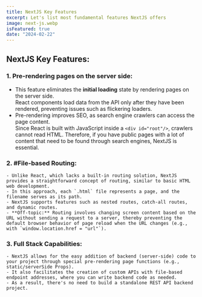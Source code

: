 ```yaml
---
title: NextJS Key Features
excerpt: Let's list most fundamental features NextJS offers
image: next-js.webp
isFeatured: true
date: "2024-02-22"
---
```

## NextJS Key Features:

### 1. **Pre-rendering pages on the server side:**
- This feature eliminates the **initial loading** state by rendering pages on the server side.  
    React components load data from the API only after they have been rendered, preventing issues such as flickering loaders.
- Pre-rendering improves SEO, as search engine crawlers can access the page content.   
Since React is built with JavaScript inside a `<div id="root"/>`, crawlers cannot read HTML. Therefore, if you have public pages with a lot of content that need to be found through search engines, NextJS is essential.

### 2. **#File-based Routing:**
    - Unlike React, which lacks a built-in routing solution, NextJS provides a straightforward concept of routing, similar to basic HTML web development.
    - In this approach, each `.html` file represents a page, and the filename serves as its path.
    - NextJS supports features such as nested routes, catch-all routes, and dynamic routes.
    - **Off-topic:** Routing involves changing screen content based on the URL without sending a request to a server, thereby preventing the default browser behavior of page reload when the URL changes (e.g., with `window.location.href = "url"`).

### 3. **Full Stack Capabilities:**
    - NextJS allows for the easy addition of backend (server-side) code to your project through special pre-rendering page functions (e.g., static/serverSide Props).
    - It also facilitates the creation of custom APIs with file-based endpoint addresses, where you can write backend code as needed.
    - As a result, there's no need to build a standalone REST API backend project.
